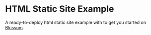 # HTML Static Site Example

A ready-to-deploy html static site example with to get you started on [Blossom](https://blossom-cloud.com).
